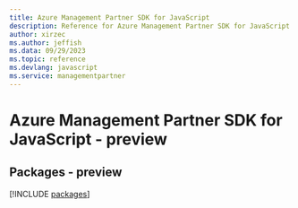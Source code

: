 ```yaml
---
title: Azure Management Partner SDK for JavaScript
description: Reference for Azure Management Partner SDK for JavaScript
author: xirzec
ms.author: jeffish
ms.data: 09/29/2023
ms.topic: reference
ms.devlang: javascript
ms.service: managementpartner
---
```

# Azure Management Partner SDK for JavaScript - preview
## Packages - preview
[!INCLUDE [packages](management-partner-index.md)]